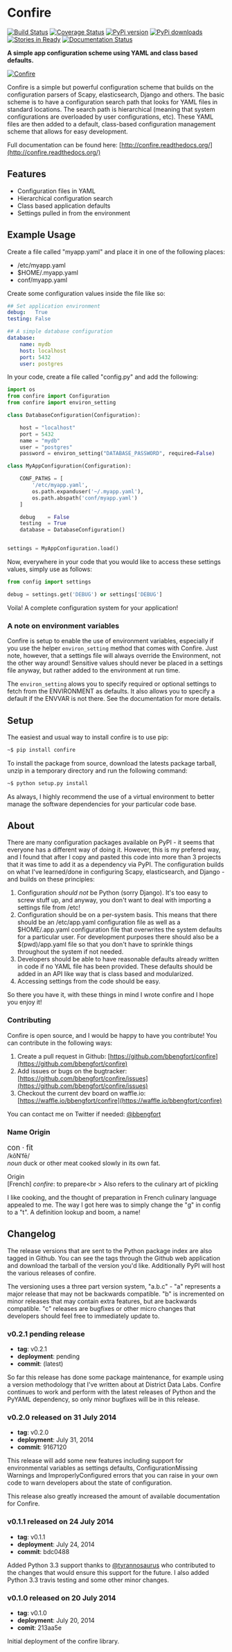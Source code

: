 # Confire #
[![Build Status][build_status_img]][build_status_page]
[![Coverage Status][coveralls_img]][coveralls_page]
[![PyPi version][pypi_version_img]][pypi_version]
[![PyPi downloads][pypi_downloads_img]][pypi_downloads]
[![Stories in Ready][waffle_img]][waffle_status]
[![Documentation Status][rtd_img]][rtd_page]

**A simple app configuration scheme using YAML and class based defaults.**

[![Confire][confire.jpg]][confire.jpg]

Confire is a simple but powerful configuration scheme that builds on the configuration parsers of Scapy, elasticsearch, Django and others. The basic scheme is to have a configuration search path that looks for YAML files in standard locations. The search path is hierarchical (meaning that system configurations are overloaded by user configurations, etc). These YAML files are then added to a default, class-based configuration management scheme that allows for easy development.

Full documentation can be found here: [http://confire.readthedocs.org/](http://confire.readthedocs.org/)

## Features ##

* Configuration files in YAML
* Hierarchical configuration search
* Class based application defaults
* Settings pulled in from the environment

## Example Usage ##

Create a file called "myapp.yaml" and place it in one of the following places:

* /etc/myapp.yaml
* $HOME/.myapp.yaml
* conf/myapp.yaml

Create some configuration values inside the file like so:

```yaml
## Set application environment
debug:   True
testing: False

## A simple database configuration
database:
    name: mydb
    host: localhost
    port: 5432
    user: postgres
```

In your code, create a file called "config.py" and add the following:

```python
import os
from confire import Configuration
from confire import environ_setting

class DatabaseConfiguration(Configuration):

    host = "localhost"
    port = 5432
    name = "mydb"
    user = "postgres"
    password = environ_setting("DATABASE_PASSWORD", required=False)

class MyAppConfiguration(Configuration):

    CONF_PATHS = [
        '/etc/myapp.yaml',
        os.path.expanduser('~/.myapp.yaml'),
        os.path.abspath('conf/myapp.yaml')
    ]

    debug    = False
    testing  = True
    database = DatabaseConfiguration()


settings = MyAppConfiguration.load()
```

Now, everywhere in your code that you would like to access these settings values, simply use as follows:

```python
from config import settings

debug = settings.get('DEBUG') or settings['DEBUG']
```

Voila! A complete configuration system for your application!

### A note on environment variables ###

Confire is setup to enable the use of environment variables, especially if you use the helper `environ_setting` method that comes with Confire. Just note, however, that a settings file will always override the Environment, not the other way around! Sensitive values should never be placed in a settings file anyway, but rather added to the environment at run time.

The `environ_setting` alows you to specify required or optional settings to fetch from the ENVIRONMENT as defaults. It also allows you to specify a default if the ENVVAR is not there. See the documentation for more details.

## Setup ##

The easiest and usual way to install confire is to use pip:

```bash
~$ pip install confire
```

To install the package from source, download the latests package tarball, unzip in a temporary directory and run the following command:

```bash
~$ python setup.py install
```

As always, I highly recommend the use of a virtual environment to better manage the software dependencies for your particular code base.

## About ##
There are many configuration packages available on PyPI - it seems that everyone has a different way of doing it. However, this is my prefered way, and I found that after I copy and pasted this code into more than 3 projects that it was time to add it as a dependency via PyPI. The configuration builds on what I've learned/done in configuring Scapy, elasticsearch, and Django - and builds on these principles:

1. Configuration _should not_ be Python (sorry Django). It's too easy to screw stuff up, and anyway, you don't want to deal with importing a settings file from /etc!
2. Configuration should be on a per-system basis. This means that there should be an /etc/app.yaml configuration file as well as a $HOME/.app.yaml configuration file that overwrites the system defaults for a particular user. For development purposes there should also be a $(pwd)/app.yaml file so that you don't have to sprinkle things throughout the system if not needed.
3. Developers should be able to have reasonable defaults already written in code if no YAML file has been provided. These defaults should be added in an API like way that is class based and modularized.
4. Accessing settings from the code should be easy.

So there you have it, with these things in mind I wrote confire and I hope you enjoy it!

### Contributing ###

Confire is open source, and I would be happy to have you contribute! You can contribute in the following ways:

1. Create a pull request in Github: [https://github.com/bbengfort/confire](https://github.com/bbengfort/confire)
2. Add issues or bugs on the bugtracker: [https://github.com/bbengfort/confire/issues](https://github.com/bbengfort/confire/issues)
3. Checkout the current dev board on waffle.io: [https://waffle.io/bbengfort/confire](https://waffle.io/bbengfort/confire)

You can contact me on Twitter if needed: [@bbengfort](https://twitter.com/bbengfort)

### Name Origin ###
<big>con &middot; fit</big><br />
/kôNˈfē/<br/>
*noun* duck or other meat cooked slowly in its own fat.

Origin<br />
[French] *confire*: to prepare<br \>
Also refers to the culinary art of pickling

I like cooking, and the thought of preparation in French culinary language appealed to me. The way I got here was to simply change the "g" in config to a "t". A definition lookup and boom, a name!

## Changelog ##

The release versions that are sent to the Python package index are also tagged in Github. You can see the tags through the Github web application and download the tarball of the version you'd like. Additionally PyPI will host the various releases of confire.

The versioning uses a three part version system, "a.b.c" - "a" represents a major release that may not be backwards compatible. "b" is incremented on minor releases that may contain extra features, but are backwards compatible. "c" releases are bugfixes or other micro changes that developers should feel free to immediately update to.

### v0.2.1 pending release ###

* **tag**: v0.2.1
* **deployment**: pending
* **commit**: (latest)

So far this release has done some package maintenance, for example using a version methodology that I've written about at District Data Labs. Confire continues to work and perform with the latest releases of Python and the PyYAML dependency, so only minor bugfixes will be in this release.

### v0.2.0 released on 31 July 2014 ###

* **tag**: v0.2.0
* **deployment**: July 31, 2014
* **commit**: 9167120

This release will add some new features including support for environmental variables as settings defaults, ConfigurationMissing Warnings and ImproperlyConfigured errors that you can raise in your own code to warn developers about the state of configuration.

This release also greatly increased the amount of available documentation for Confire.

### v0.1.1 released on 24 July 2014 ###

* **tag**: v0.1.1
* **deployment**: July 24, 2014
* **commit**: bdc0488

Added Python 3.3 support thanks to [@tyrannosaurus](https://github.com/tyrannosaurus) who contributed to the changes that would ensure this support for the future. I also added Python 3.3 travis testing and some other minor changes.

### v0.1.0 released on 20 July 2014 ###

* **tag**: v0.1.0
* **deployment**: July 20, 2014
* **comit**: 213aa5e

Initial deployment of the confire library.

<!-- References -->
[build_status_img]: https://travis-ci.org/bbengfort/confire.svg?branch=master
[build_status_page]: https://travis-ci.org/bbengfort/confire
[coveralls_img]: https://coveralls.io/repos/bbengfort/confire/badge.svg?branch=master
[coveralls_page]: https://coveralls.io/r/bbengfort/confire?branch=master
[rtd_img]: https://readthedocs.org/projects/confire/badge/?version=latest
[rtd_page]: https://readthedocs.org/projects/confire/?badge=latest
[confire.jpg]: http://upload.wikimedia.org/wikipedia/commons/d/d4/Picholines_et_Olives_Nyons.jpg
[pypi_version]: http://badge.fury.io/py/confire
[pypi_version_img]: https://badge.fury.io/py/confire.svg
[pypi_downloads]: https://pypi.python.org/pypi/confire/0.2.0
[pypi_downloads_img]: https://img.shields.io/pypi/dm/confire.svg
[waffle_img]: https://badge.waffle.io/bbengfort/confire.png?label=ready&title=Ready
[waffle_status]: https://waffle.io/bbengfort/confire
